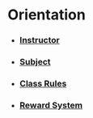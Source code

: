 # Orientation

- ### [Instructor](instructor.md)
- ### [Subject](https://elms.sti.edu/)
- ### [Class Rules](rules.md)
- ### [Reward System](https://jtoken-web.firebaseapp.com/)
